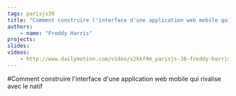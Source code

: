 ```yaml
---
tags: parisjs38
title: "Comment construire l'interface d'une application web mobile qui rivalise avec le natif"
authors:
    - name: "Freddy Harris"
projects:
slides:
videos:
    - http://www.dailymotion.com/video/x2kkf9m_parisjs-38-freddy-harris-comment-construire-l-interface-d-une-application-web-mobile-qui-rivalise-av_webcam
---
```

#Comment construire l'interface d'une application web mobile qui rivalise avec le natif
